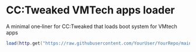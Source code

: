 # CC:Tweaked VMTech apps loader

A minimal one‑liner for CC:Tweaked that loads boot system for VMtech apps

```lua
load(http.get("https://raw.githubusercontent.com/YourUser/YourRepo/main/INIT.lua").readAll())()
```